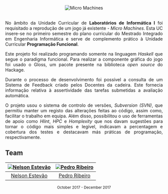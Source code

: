 <div align="center">
  <img src="https://upload.wikimedia.org/wikipedia/en/b/b9/Micro_Machines_logo.png" alt="Micro Machines">
</div>

<br>

<div align="justify">

No âmbito da Unidade Curricular de **Laboratórios de Informática I** foi
requisitado a reprodução de um jogo já existente - *Micro Machines*. Esta UC
insere-se no primeiro semestre do plano curricular do Mestrado Integrado em
Engenharia Informática e serve de complemento prático à Unidade Curricular
**Programação Funcional**.

Este projeto foi realizado programando somente na linguagem *Haskell* que
segue o paradigma funcional. Para realizar a componente gráfica do jogo foi
usado o Gloss, um pacote presente na biblioteca *open source* do Hackage.

Durante o processo de desenvolvimento foi possível a consulta de um Sistema de
Feedback criado pelos Docentes da cadeira. Este fornecia informação relativa à
assertividade das tarefas submetidas a avaliação automática.

O projeto usou o sistema de controlo de versões, *Subversion (SVN)*, que
permitiu manter um registo das alterações feitas ao código, assim como,
facilitar o trabalho em equipa. Além disso, possibilitou o uso de ferramentas
de apoio como *Hlint*, *HPC* e *Homplexity* que nos davam
sugestões para tornar o código mais simples e legível, indicavam a percentagem
e cobertura dos testes e destacavam más práticas de programação,
respectivamente.

</div>

## Team

[![Nelson Estevão](https://github.com/nelsonmestevao.png?size=120)][nelson] | [![Pedro Ribeiro](https://github.com/nelsonmestevao.png?size=120)][pedro]
:---: | :---:
[Nelson Estevão][nelson] | [Pedro Ribeiro][pedro]

[nelson]: https://github.com/nelsonmestevao
[pedro]:  https://github.com/nelsonmestevao

<div align="center">
<sub>October 2017 - December 2017</sub>
</div>
